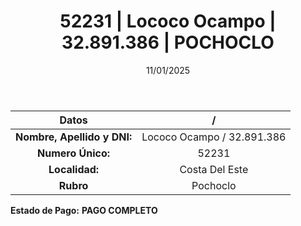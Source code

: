 ﻿---
title: 52231 | Lococo Ocampo | 32.891.386 | POCHOCLO
date: 11/01/2025
draft: false
tags: ['costa-del-este', 'titular', 'pochoclo']
---

|          **Datos**          |  /  |
|:---------------------------:|:---:|
| **Nombre, Apellido y DNI:** | Lococo Ocampo / 32.891.386 |
|      **Numero Único:**      | 52231 |
|        **Localidad:**       | Costa Del Este |
|          **Rubro**          | Pochoclo |

**Estado de Pago:** **PAGO COMPLETO**

